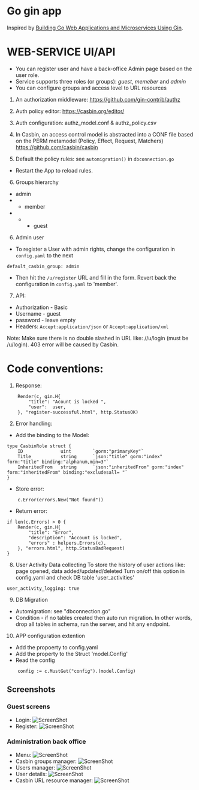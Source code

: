 # Go gin app

Inspired by [Building Go Web Applications and Microservices Using Gin](https://semaphoreci.com/community/tutorials/building-go-web-applications-and-microservices-using-gin).

# WEB-SERVICE UI/API
- You can register user and have a back-office Admin page based on the user role.
- Service supports three roles (or groups): *guest*, *memeber* and *admin*
- You can configure groups and access level to URL resources

1. An authorization middleware: https://github.com/gin-contrib/authz
2. Auth policy editor: https://casbin.org/editor/
3. Auth configuration: authz_model.conf & authz_policy.csv
4. In Casbin, an access control model is abstracted into a CONF file based on the PERM metamodel (Policy, Effect, Request, Matchers) https://github.com/casbin/casbin

5. Default the policy rules: see ``automigration()`` in ``dbconnection.go``
- Restart the App to reload rules.
6. Groups hierarchy
- admin
- - member
- - - guest

6. Admin user
- To register a User with admin rights, change the configuration in ``config.yaml`` to the next 
```
default_casbin_group: admin
```
- Then hit the ``/u/register`` URL and fill in the form. Revert back the configuration in ``config.yaml`` to 'member'.

7. API:
- Authorization - Basic
- Username - guest
- password - leave empty
- Headers:
	``Accept:application/json``
or
	``Accept:application/xml``

Note: Make sure there is no double slashed in URL like: //u/login (must be /u/login). 403 error will be caused by Casbin.

# Code conventions:

1. Response:
```
	Render(c, gin.H{
		"title": "Acount is locked ",
		"user":  user,
	}, "register-successful.html", http.StatusOK)
```
2. Error handling:
- Add the binding to the Model:
```
type CasbinRole struct {
	ID     			uint   		`gorm:"primaryKey"`
	Title  			string 		`json:"title" gorm:"index" form:"title" binding:"alphanum,min=3"`
	InheritedFrom 	string		`json:"inheritedFrom" gorm:"index" form:"inheritedFrom" binding:"excludesall= "`
}
```
- Store error:
```
	c.Error(errors.New("Not found"))
```
- Return error:
```
if len(c.Errors) > 0 {
	Render(c, gin.H{
		"title": "Error",
		"description": "Account is locked",
		"errors" : helpers.Errors(c),
	}, "errors.html", http.StatusBadRequest)
}
```

8. User Activity Data collecting
To store the history of user actions like: page opened, data added/updated/deleted
Turn on/off this option in config.yaml and check DB table 'user_activities'
```
user_activity_logging: true
```

9. DB Migration
- Automigration: see "dbconnection.go"
- Condition - if no tables created then auto run migration. In other words, drop all tables in schema, run the server, and hit any endpoint.

10. APP configuration extention
- Add the propoerty to config.yaml
- Add the property to the Struct 'model.Config'
- Read the config
```
	config := c.MustGet("config").(model.Config)
```

## Screenshots
### Guest screens
- Login:
![ScreenShot](/documentation/login.png)
- Register: 
![ScreenShot](/documentation/register.png)
### Administration back office
- Menu:
![ScreenShot](/documentation/menu.png)
- Casbin groups manager:
![ScreenShot](/documentation/groups_manager.png)
- Users manager:
![ScreenShot](/documentation/user_manager.png)
- User details:
![ScreenShot](/documentation/user_administration.png)
- Casbin URL resource manager:
![ScreenShot](/documentation/url_access_manager.png)